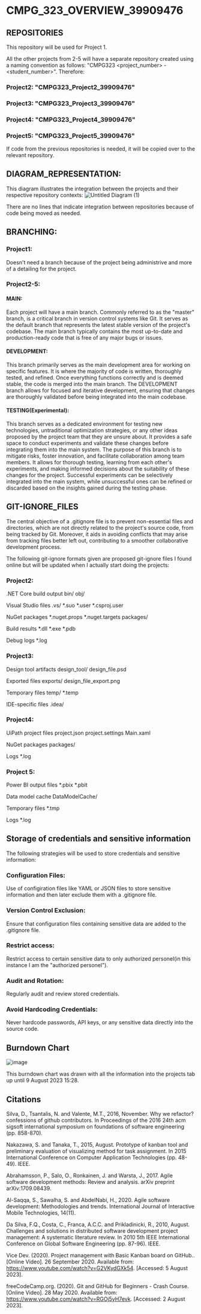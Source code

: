 # CMPG_323_OVERVIEW_39909476
## REPOSITORIES

This repository will be used for Project 1.

All the other projects from 2-5 will have a separate repository created using a naming convention as follows: "CMPG323 <project_number> - <student_number>".
Therefore:

### Project2: "CMPG323_Project2_39909476"

### Project3: "CMPG323_Project3_39909476"

### Project4: "CMPG323_Project4_39909476"

### Project5: "CMPG323_Project5_39909476"

If code from the previous repositories is needed, it will be copied over to the relevant repository.

## DIAGRAM_REPRESENTATION:

This diagram illustrates the integration between the projects and their respective repository contexts:
![Untitled Diagram (1)](https://github.com/XoXoTheFrozenFox/CMPG_323_OVERVIEW_39909476/assets/104361159/2b7bacdf-c453-4251-bbe5-b13c45355f1c)

There are no lines that indicate integration between repositories because of code being moved as needed.

## BRANCHING:

### Project1:

Doesn't need a branch because of the project being administrive and more of a detailing for the project.

### Project2-5:

#### MAIN: 

Each project will have a main branch. Commonly referred to as the "master" branch, is a critical branch in version control systems like Git. It serves as the default branch that represents the latest stable version of the project's codebase. The main branch typically contains the most up-to-date and production-ready code that is free of any major bugs or issues.

#### DEVELOPMENT: 

This branch primarily serves as the main development area for working on specific features. It is where the majority of code is written, thoroughly tested, and refined. Once everything functions correctly and is deemed stable, the code is merged into the main branch. The DEVELOPMENT branch allows for focused and iterative development, ensuring that changes are thoroughly validated before being integrated into the main codebase.

#### TESTING(Experimental): 

This branch serves as a dedicated environment for testing new technologies, untraditional optimization strategies, or any other ideas proposed by the project team that they are unsure about. It provides a safe space to conduct experiments and validate these changes before integrating them into the main system. The purpose of this branch is to mitigate risks, foster innovation, and facilitate collaboration among team members. It allows for thorough testing, learning from each other's experiments, and making informed decisions about the suitability of these changes for the project. Successful experiments can be selectively integrated into the main system, while unsuccessful ones can be refined or discarded based on the insights gained during the testing phase.

## GIT-IGNORE_FILES

The central objective of a .gitignore file is to prevent non-essential files and directories, which are not directly related to the project's source code, from being tracked by Git. Moreover, it aids in avoiding conflicts that may arise from tracking files better left out, contributing to a smoother collaborative development process.

The following git-ignore formats given are proposed git-ignore files I found online but will be updated when I actually start doing the projects:

### Project2:

.NET Core build output
bin/
obj/

Visual Studio files
.vs/
*.suo
*.user
*.csproj.user

NuGet packages
*.nuget.props
*.nuget.targets
packages/

Build results
*.dll
*.exe
*.pdb

Debug logs
*.log

### Project3:

Design tool artifacts
design_tool/
design_file.psd

Exported files
exports/
design_file_export.png

Temporary files
temp/
*.temp

IDE-specific files
.idea/

### Project4:

UiPath project files
project.json
project.settings
Main.xaml

NuGet packages
packages/

Logs
*.log

### Project 5:

Power BI output files
*.pbix
*.pbit

Data model cache
DataModelCache/

Temporary files
*.tmp

Logs
*.log

## Storage of credentials and sensitive information

The following strategies will be used to store credentials and sensitive information:

### Configuration Files: 

Use of configiration files like YAML or JSON files to store sensitive information and then later exclude them with a .gitignore file.

### Version Control Exclusion: 

Ensure that configuration files containing sensitive data are added to the .gitignore file.

### Restrict access: 

Restrict access to certain sensitive data to only authorized personel(in this instance I am the "authorized personel").

### Audit and Rotation: 

Regularly audit and review stored credentials. 

### Avoid Hardcoding Credentials:

Never hardcode passwords, API keys, or any sensitive data directly into the source code.

## Burndown Chart

![image](https://github.com/XoXoTheFrozenFox/CMPG_323_OVERVIEW_39909476/assets/104361159/7405ce28-dc77-4db6-befa-d6b9d4cc4c86)

This burndown chart was drawn with all the information into the projects tab up until 9 August 2023 15:28.

## Citations
Silva, D., Tsantalis, N. and Valente, M.T., 2016, November. Why we refactor? confessions of github contributors. In Proceedings of the 2016 24th acm sigsoft international symposium on foundations of software engineering (pp. 858-870).

Nakazawa, S. and Tanaka, T., 2015, August. Prototype of kanban tool and preliminary evaluation of visualizing method for task assignment. In 2015 International Conference on Computer Application Technologies (pp. 48-49). IEEE.

Abrahamsson, P., Salo, O., Ronkainen, J. and Warsta, J., 2017. Agile software development methods: Review and analysis. arXiv preprint arXiv:1709.08439.

Al-Saqqa, S., Sawalha, S. and AbdelNabi, H., 2020. Agile software development: Methodologies and trends. International Journal of Interactive Mobile Technologies, 14(11).

Da Silva, F.Q., Costa, C., Franca, A.C.C. and Prikladinicki, R., 2010, August. Challenges and solutions in distributed software development project management: A systematic literature review. In 2010 5th IEEE International Conference on Global Software Engineering (pp. 87-96). IEEE.

Vice Dev. (2020). Project management with Basic Kanban board on GitHub.. [Online Video]. 26 September 2020. Available from: https://www.youtube.com/watch?v=G2VKydGXk54. [Accessed: 5 August 2023].

freeCodeCamp.org. (2020). Git and GitHub for Beginners - Crash Course. [Online Video]. 28 May 2020. Available from: https://www.youtube.com/watch?v=RGOj5yH7evk. [Accessed: 2 August 2023].

